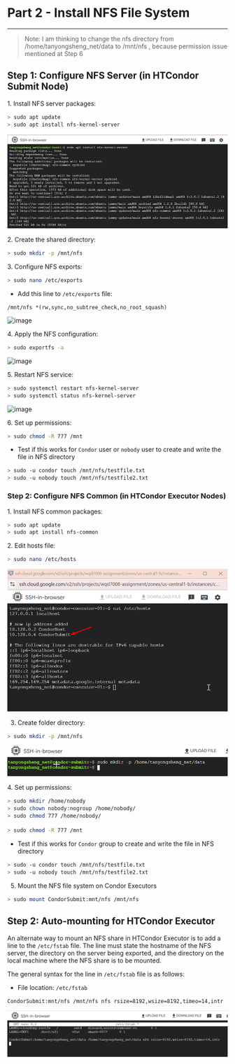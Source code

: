 # Part 2 - Install NFS File System
-----------------------------------

> Note:  I am thinking to change the nfs directory from /home/tanyongsheng_net/data to /mnt/nfs , because permission issue mentioned at Step 6

## Step 1: Configure NFS Server (in HTCondor Submit Node)

1\. Install NFS server packages:

```bash
> sudo apt update
> sudo apt install nfs-kernel-server
```

![](/images/4_Part%202%20-%20Install%20NFS%20File%20Syst.jpg)

2\. Create the shared directory:

```bash
> sudo mkdir -p /mnt/nfs
```

3\. Configure NFS exports:

```bash
> sudo nano /etc/exports
```

*   Add this line to `/etc/exports` file:

```text-plain
/mnt/nfs *(rw,sync,no_subtree_check,no_root_squash)
```
![image](https://github.com/user-attachments/assets/aa0f9e10-f1c6-4199-9eb4-042964842a21)

4\. Apply the NFS configuration:

```bash
> sudo exportfs -a
```

![image](https://github.com/user-attachments/assets/ff0f185b-3c5c-4419-9353-e3919e73b5fb)


5\. Restart NFS service:

```bash
> sudo systemctl restart nfs-kernel-server
> sudo systemctl status nfs-kernel-server
```

![image](https://github.com/user-attachments/assets/b243762c-74fd-4a57-8e79-67d763ea1698)

6\. Set up permissions:

```bash
> sudo chmod -R 777 /mnt
```

*   Test if this works for `Condor` user or `nobody` user to create and write the file in NFS directory

```bash
> sudo -u condor touch /mnt/nfs/testfile.txt
> sudo -u nobody touch /mnt/nfs/testfile2.txt
```

### Step 2: Configure NFS Common (in HTCondor Executor Nodes)

1\. Install NFS common packages:

```bash
> sudo apt update
> sudo apt install nfs-common
```

2\. Edit hosts file:

```bash
> sudo nano /etc/hosts
```

![](/images/16_Part%202%20-%20Install%20NFS%20File%20Syst.png)

3. Create folder directory:
 
```bash
> sudo mkdir -p /mnt/nfs
```

![](/images/10_Part%202%20-%20Install%20NFS%20File%20Syst.png)


4\. Set up permissions:

```bash
> sudo mkdir /home/nobody
> sudo chown nobody:nogroup /home/nobody/
> sudo chmod 777 /home/nobody/

> sudo chmod -R 777 /mnt
```

*   Test if this works for `Condor` group to create and write the file in NFS directory

```bash
> sudo -u condor touch /mnt/nfs/testfile.txt
> sudo -u nobody touch /mnt/nfs/testfile2.txt
```


5. Mount the NFS file system on Condor Executors

```bash
> sudo mount CondorSubmit:mnt/nfs /mnt/nfs
```

## Step 2: Auto-mounting for HTCondor Executor

An alternate way to mount an NFS share in HTCondor Executor is to add a line to the `/etc/fstab` file. The line must state the hostname of the NFS server, the directory on the server being exported, and the directory on the local machine where the NFS share is to be mounted.

The general syntax for the line in `/etc/fstab` file is as follows:

*   File location: `/etc/fstab`

```text-plain
CondorSubmit:mnt/nfs /mnt/nfs nfs rsize=8192,wsize=8192,timeo=14,intr
```

![](/images/14_Part%202%20-%20Install%20NFS%20File%20Syst.png)

